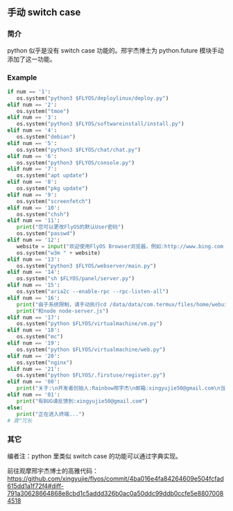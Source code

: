 ## 手动 switch case
### 简介
python 似乎是没有 switch case 功能的。邢宇杰博士为 python.future 模块手动添加了这一功能。
### Example
```python
if num == '1':
   os.system("python3 $FLYOS/deploylinux/deploy.py")
elif num == '2':
   os.system("tmoe")
elif num == '3':
   os.system("python3 $FLYOS/softwareinstall/install.py")
elif num == '4':
   os.system("debian")
elif num == '5':
   os.system("python3 $FLYOS/chat/chat.py")
elif num == '6':
   os.system("python3 $FLYOS/console.py")
elif num == '7':
   os.system("apt update")
elif num == '8':
   os.system("pkg update")
elif num == '9':
   os.system("screenfetch")
elif num == '10':
   os.system("chsh")
elif num == '11':
   print("您可以更改FlyOS的默认User密码")
   os.system("passwd")
elif num == '12':
   website = input("欢迎使用FlyOS Browser浏览器，例如:http://www.bing.com --必应 输入网址开始浏览网页:")
   os.system("w3m " + website)
elif num == '13':
   os.system("python3 $FLYOS/webserver/main.py")
elif num == '14':
   os.system("sh $FLYOS/panel/server.py")
elif num == '15':
   os.system("aria2c --enable-rpc --rpc-listen-all")
elif num == '16':
   print("由于系统限制，请手动执行cd /data/data/com.termux/files/home/webui-aria2")
   print("和node node-server.js")
elif num == '17':
   os.system("python $FLYOS/virtualmachine/vm.py")
elif num == '18':
   os.system("mc")
elif num == '19':
   os.system("python $FLYOS/virtualmachine/web.py")
elif num == '20':
   os.system("nginx")
elif num == '21':
   os.system("python $FLYOS/.firstuse/register.py")
elif num == '00':
   print("关于:\n开发者创始人:Rainbow邢宇杰\n邮箱:xingyujie50@gmail.com\n当前版本:bilndv2.7")
elif num == '01':
   print("有BUG请反馈到:xingyujie50@gmail.com")
else:
   print("正在进入终端...")
# 真™冗长
```
### 其它
编者注：python 里类似 switch case 的功能可以通过字典实现。

前往观摩邢宇杰博士的高雅代码：https://github.com/xingyujie/flyos/commit/4ba016e4fa84264609e504fcfad615dd1a1f72f4#diff-791a30628664868e8cbd1c5addd326b0ac0a50ddc99ddb0ccfe5e88070084518
